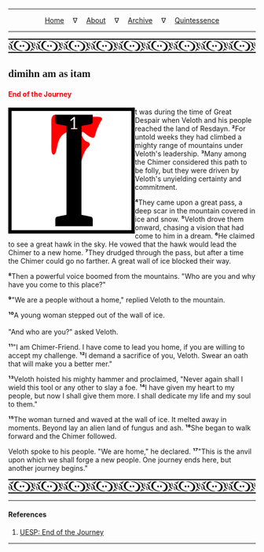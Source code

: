 
---

<!--- Local CSS Font Loading -->

<style>
@font-face {
    font-family: HayghinDaedric;
    src: url('../../../../../assets/fonts/ttf/HayghinDaedric.ttf') format('truetype');
    font-weight: medium;
    font-style: normal;
}
</style>

<!--- Jekyll Page Links -->

<center>
<a href="../../../../../index.html">Home</a>
&emsp;&nabla;&emsp;
<a href="../../../../about/index.html">About</a>
&emsp;&nabla;&emsp;
<a href="../../../../archive/index.html">Archive</a>
&emsp;&nabla;&emsp;
<a href="../../../index.html">Quintessence</a>
</center>

<!--- Markdown Body Below: -->

---

<img align="center" alt="Bordering" src="../../../../../assets/images/symbols/velothi_pattern_long_by_lukkar.svg">

## <span style="font-family:HayghinDaedric">dimihn am as itam</Span>

#### <span style="color:red">End of the Journey</span>

<img align="left" alt="I" src="../../../project/resources/initials/svg/letters/letter_i.svg">t was during the time of Great Despair when Veloth and his people reached the land of Resdayn.
<b>&sup2;</b>For untold weeks they had climbed a mighty range of mountains under Veloth's leadership.
<b>&sup3;</b>Many among the Chimer considered this path to be folly, but they were driven by Veloth's unyielding certainty and commitment.

<b>&#8308;</b>They came upon a great pass, a deep scar in the mountain covered in ice and snow.
<b>&#8309;</b>Veloth drove them onward, chasing a vision that had come to him in a dream.
<b>&#8310;</b>He claimed to see a great hawk in the sky. He vowed that the hawk would lead the Chimer to a new home.
<b>&#8311;</b>They drudged through the pass, but after a time the Chimer could go no farther. A great wall of ice blocked their way.

<b>&#8312;</b>Then a powerful voice boomed from the mountains. "Who are you and why have you come to this place?"

<b>&#8313;</b>"We are a people without a home," replied Veloth to the mountain.

<b>&sup1;&#8304;</b>A young woman stepped out of the wall of ice.\
\
"And who are you?" asked Veloth.

<b>&sup1;&sup1;</b>"I am Chimer-Friend. I have come to lead you home, if you are willing to accept my challenge.
<b>&sup1;&sup2;</b>I demand a sacrifice of you, Veloth. Swear an oath that will make you a better mer."

<b>&sup1;&sup3;</b>Veloth hoisted his mighty hammer and proclaimed, "Never again shall I wield this tool or any other to slay a foe.
<b>&sup1;&#8308;</b>I have given my heart to my people, but now I shall give them more. I shall dedicate my life and my soul to them."

<b>&sup1;&#8309;</b>The woman turned and waved at the wall of ice. It melted away in moments. Beyond lay an alien land of fungus and ash.
<b>&sup1;&#8310;</b>She began to walk forward and the Chimer followed.

Veloth spoke to his people. "We are home," he declared.
<b>&sup1;&#8311;</b>"This is the anvil upon which we shall forge a new people. One journey ends here, but another journey begins."

<img align="center" alt="Bordering" src="../../../../../assets/images/symbols/velothi_pattern_long_by_lukkar.svg">

---

#### References

1. [UESP: End of the Journey][1]

[1]: https://en.uesp.net/wiki/Online:End_of_the_Journey

---
